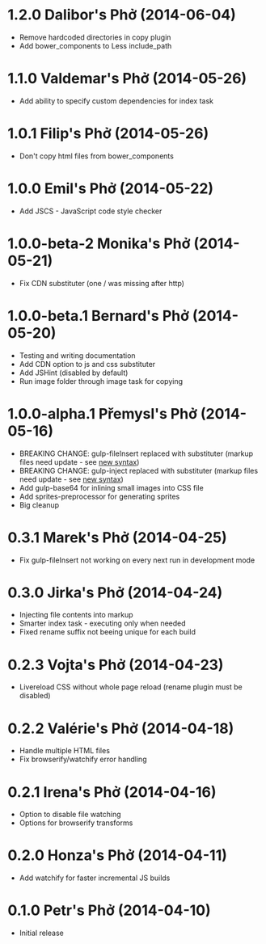 <a name="1.2.0"></a>
# 1.2.0 Dalibor's Phở (2014-06-04)

- Remove hardcoded directories in copy plugin
- Add bower_components to Less include_path

<a name="1.1.0"></a>
# 1.1.0 Valdemar's Phở (2014-05-26)

- Add ability to specify custom dependencies for index task

<a name="1.0.1"></a>
# 1.0.1 Filip's Phở (2014-05-26)

- Don't copy html files from bower_components

<a name="1.0.0"></a>
# 1.0.0 Emil's Phở (2014-05-22)

- Add JSCS - JavaScript code style checker

<a name="1.0.0-beta.2"></a>
# 1.0.0-beta-2 Monika's Phở (2014-05-21)

- Fix CDN substituter (one / was missing after http)

<a name="1.0.0-beta.1"></a>
# 1.0.0-beta.1 Bernard's Phở (2014-05-20)

- Testing and writing documentation
- Add CDN option to js and css substituter
- Add JSHint (disabled by default)
- Run image folder through image task for copying

<a name="1.0.0-alpha.1"></a>
# 1.0.0-alpha.1 Přemysl's Phở (2014-05-16)

- BREAKING CHANGE: gulp-fileInsert replaced with substituter (markup files need update - see [new syntax][generator-index-1.0.0-alpha.1])
- BREAKING CHANGE: gulp-inject replaced with substituter (markup files need update - see [new syntax][generator-index-1.0.0-alpha.1])
- Add gulp-base64 for inlining small images into CSS file
- Add sprites-preprocessor for generating sprites
- Big cleanup

[generator-index-1.0.0-alpha.1]: https://github.com/madebysource/generator-pho/blob/af917b1d96d22981fe7e2ad6a0ad13e37fcd3162/app/templates/src/index.html

<a name="0.3.1"></a>
# 0.3.1 Marek's Phở (2014-04-25)

- Fix gulp-fileInsert not working on every next run in development mode

<a name="0.3.0"></a>
# 0.3.0 Jirka's Phở (2014-04-24)

- Injecting file contents into markup
- Smarter index task - executing only when needed
- Fixed rename suffix not beeing unique for each build

<a name="0.2.3"></a>
# 0.2.3 Vojta's Phở (2014-04-23)

- Livereload CSS without whole page reload (rename plugin must be disabled)

<a name="0.2.2"></a>
# 0.2.2 Valérie's Phở (2014-04-18)

- Handle multiple HTML files
- Fix browserify/watchify error handling

<a name="0.2.1"></a>
# 0.2.1 Irena's Phở (2014-04-16)

- Option to disable file watching
- Options for browserify transforms

<a name="0.2.0"></a>
# 0.2.0 Honza's Phở (2014-04-11)

- Add watchify for faster incremental JS builds

<a name="0.1.0"></a>
# 0.1.0 Petr's Phở (2014-04-10)

- Initial release